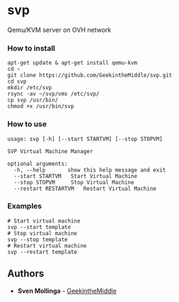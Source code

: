 # svp
Qemu/KVM server on OVH network

### How to install
```
apt-get update & apt-get install qemu-kvm
cd ~
git clone https://github.com/GeekintheMiddle/svp.git
cd svp
mkdir /etc/svp
rsync -av ~/svp/vms /etc/svp/
cp svp /usr/bin/
chmod +x /usr/bin/svp
```

### How to use
```
usage: svp [-h] [--start STARTVM] [--stop STOPVM]

SVP Virtual Machine Manager

optional arguments:
  -h, --help       show this help message and exit
  --start STARTVM  	Start Virtual Machine
  --stop STOPVM    	Stop Virtual Machine
  --restart RESTARTVM 	Restart Virtual Machine
```

### Examples
```
# Start virtual machine
svp --start template
# Stop virtual machine
svp --stop template
# Restart virtual machine
svp --restart template
```

## Authors
* **Sven Mollinga** - [GeekintheMiddle](https://www.geekinthemiddle.com)

